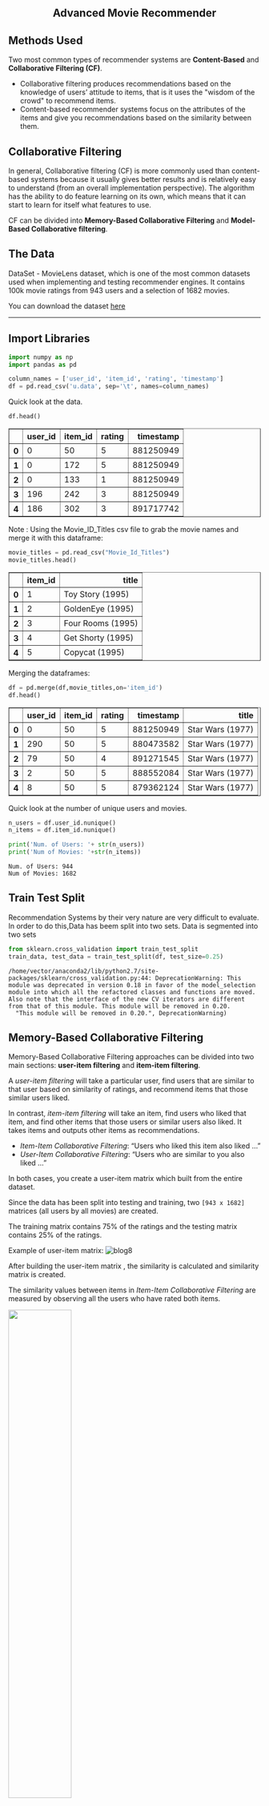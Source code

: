 <center><h2><B> Advanced Movie Recommender </B></h2></center>



## Methods Used

Two most common types of recommender systems are **Content-Based** and **Collaborative Filtering (CF)**. 

* Collaborative filtering produces recommendations based on the knowledge of users’ attitude to items, that is it uses the "wisdom of the crowd" to recommend items. 
* Content-based recommender systems focus on the attributes of the items and give you recommendations based on the similarity between them.

## Collaborative Filtering

In general, Collaborative filtering (CF) is more commonly used than content-based systems because it usually gives better results and is relatively easy to understand (from an overall implementation perspective). The algorithm has the ability to do feature learning on its own, which means that it can start to learn for itself what features to use. 

CF can be divided into **Memory-Based Collaborative Filtering** and **Model-Based Collaborative filtering**. 



## The Data

DataSet - MovieLens dataset, which is one of the most common datasets used when implementing and testing recommender engines. It contains 100k movie ratings from 943 users and a selection of 1682 movies.

You can download the dataset [here](http://files.grouplens.org/datasets/movielens/ml-100k.zip) 

____
## Import Libraries




```python
import numpy as np
import pandas as pd
```


```python
column_names = ['user_id', 'item_id', 'rating', 'timestamp']
df = pd.read_csv('u.data', sep='\t', names=column_names)
```

Quick look at the data.


```python
df.head()
```




<div>
<table border="1" class="dataframe">
  <thead>
    <tr style="text-align: right;">
      <th></th>
      <th>user_id</th>
      <th>item_id</th>
      <th>rating</th>
      <th>timestamp</th>
    </tr>
  </thead>
  <tbody>
    <tr>
      <th>0</th>
      <td>0</td>
      <td>50</td>
      <td>5</td>
      <td>881250949</td>
    </tr>
    <tr>
      <th>1</th>
      <td>0</td>
      <td>172</td>
      <td>5</td>
      <td>881250949</td>
    </tr>
    <tr>
      <th>2</th>
      <td>0</td>
      <td>133</td>
      <td>1</td>
      <td>881250949</td>
    </tr>
    <tr>
      <th>3</th>
      <td>196</td>
      <td>242</td>
      <td>3</td>
      <td>881250949</td>
    </tr>
    <tr>
      <th>4</th>
      <td>186</td>
      <td>302</td>
      <td>3</td>
      <td>891717742</td>
    </tr>
  </tbody>
</table>
</div>



Note : Using the Movie_ID_Titles csv file to grab the movie names and merge it with this dataframe:


```python
movie_titles = pd.read_csv("Movie_Id_Titles")
movie_titles.head()
```




<div>
<table border="1" class="dataframe">
  <thead>
    <tr style="text-align: right;">
      <th></th>
      <th>item_id</th>
      <th>title</th>
    </tr>
  </thead>
  <tbody>
    <tr>
      <th>0</th>
      <td>1</td>
      <td>Toy Story (1995)</td>
    </tr>
    <tr>
      <th>1</th>
      <td>2</td>
      <td>GoldenEye (1995)</td>
    </tr>
    <tr>
      <th>2</th>
      <td>3</td>
      <td>Four Rooms (1995)</td>
    </tr>
    <tr>
      <th>3</th>
      <td>4</td>
      <td>Get Shorty (1995)</td>
    </tr>
    <tr>
      <th>4</th>
      <td>5</td>
      <td>Copycat (1995)</td>
    </tr>
  </tbody>
</table>
</div>



Merging the dataframes:


```python
df = pd.merge(df,movie_titles,on='item_id')
df.head()
```




<div>
<table border="1" class="dataframe">
  <thead>
    <tr style="text-align: right;">
      <th></th>
      <th>user_id</th>
      <th>item_id</th>
      <th>rating</th>
      <th>timestamp</th>
      <th>title</th>
    </tr>
  </thead>
  <tbody>
    <tr>
      <th>0</th>
      <td>0</td>
      <td>50</td>
      <td>5</td>
      <td>881250949</td>
      <td>Star Wars (1977)</td>
    </tr>
    <tr>
      <th>1</th>
      <td>290</td>
      <td>50</td>
      <td>5</td>
      <td>880473582</td>
      <td>Star Wars (1977)</td>
    </tr>
    <tr>
      <th>2</th>
      <td>79</td>
      <td>50</td>
      <td>4</td>
      <td>891271545</td>
      <td>Star Wars (1977)</td>
    </tr>
    <tr>
      <th>3</th>
      <td>2</td>
      <td>50</td>
      <td>5</td>
      <td>888552084</td>
      <td>Star Wars (1977)</td>
    </tr>
    <tr>
      <th>4</th>
      <td>8</td>
      <td>50</td>
      <td>5</td>
      <td>879362124</td>
      <td>Star Wars (1977)</td>
    </tr>
  </tbody>
</table>
</div>



Quick look at the number of unique users and movies.


```python
n_users = df.user_id.nunique()
n_items = df.item_id.nunique()

print('Num. of Users: '+ str(n_users))
print('Num of Movies: '+str(n_items))
```

    Num. of Users: 944
    Num of Movies: 1682


## Train Test Split

Recommendation Systems by their very nature are very difficult to evaluate. In order to do this,Data has beem split into two sets. Data is segmented into two sets


```python
from sklearn.cross_validation import train_test_split
train_data, test_data = train_test_split(df, test_size=0.25)
```

    /home/vector/anaconda2/lib/python2.7/site-packages/sklearn/cross_validation.py:44: DeprecationWarning: This module was deprecated in version 0.18 in favor of the model_selection module into which all the refactored classes and functions are moved. Also note that the interface of the new CV iterators are different from that of this module. This module will be removed in 0.20.
      "This module will be removed in 0.20.", DeprecationWarning)


## Memory-Based Collaborative Filtering

Memory-Based Collaborative Filtering approaches can be divided into two main sections: **user-item filtering** and **item-item filtering**. 

A *user-item filtering* will take a particular user, find users that are similar to that user based on similarity of ratings, and recommend items that those similar users liked. 

In contrast, *item-item filtering* will take an item, find users who liked that item, and find other items that those users or similar users also liked. It takes items and outputs other items as recommendations. 

* *Item-Item Collaborative Filtering*: “Users who liked this item also liked …”
* *User-Item Collaborative Filtering*: “Users who are similar to you also liked …”

In both cases, you create a user-item matrix which built from the entire dataset.

Since  the data has been split into testing and training, two ``[943 x 1682]`` matrices (all users by all movies) are created. 

The training matrix contains 75% of the ratings and the testing matrix contains 25% of the ratings.  

Example of user-item matrix:
<img class="aligncenter size-thumbnail img-responsive" src="http://s33.postimg.org/ay0ty90fj/BLOG_CCA_8.png" alt="blog8"/>

After building the user-item matrix , the similarity is calculated and  similarity matrix is created. 

The similarity values between items in *Item-Item Collaborative Filtering* are measured by observing all the users who have rated both items.  

<img class="aligncenter size-thumbnail img-responsive" style="max-width:100%; width: 50%; max-width: none" src="http://s33.postimg.org/i522ma83z/BLOG_CCA_10.png"/>

For *User-Item Collaborative Filtering* the similarity values between users are measured by observing all the items that are rated by both users.

<img class="aligncenter size-thumbnail img-responsive" style="max-width:100%; width: 50%; max-width: none" src="http://s33.postimg.org/mlh3z3z4f/BLOG_CCA_11.png"/>

A distance metric commonly used in recommender systems is *cosine similarity*, where the ratings are seen as vectors in ``n``-dimensional space and the similarity is calculated based on the angle between these vectors. 
Cosine similiarity for users *a* and *m* can be calculated using the formula below, where you take dot product of  the user vector *$u_k$* and the user vector *$u_a$* and divide it by multiplication of the Euclidean lengths of the vectors.
<img class="aligncenter size-thumbnail img-responsive" src="https://latex.codecogs.com/gif.latex?s_u^{cos}(u_k,u_a)=\frac{u_k&space;\cdot&space;u_a&space;}{&space;\left&space;\|&space;u_k&space;\right&space;\|&space;\left&space;\|&space;u_a&space;\right&space;\|&space;}&space;=\frac{\sum&space;x_{k,m}x_{a,m}}{\sqrt{\sum&space;x_{k,m}^2\sum&space;x_{a,m}^2}}"/>

To calculate similarity between items *m* and *b* you use the formula:

<img class="aligncenter size-thumbnail img-responsive" src="https://latex.codecogs.com/gif.latex?s_u^{cos}(i_m,i_b)=\frac{i_m&space;\cdot&space;i_b&space;}{&space;\left&space;\|&space;i_m&space;\right&space;\|&space;\left&space;\|&space;i_b&space;\right&space;\|&space;}&space;=\frac{\sum&space;x_{a,m}x_{a,b}}{\sqrt{\sum&space;x_{a,m}^2\sum&space;x_{a,b}^2}}
"/>

First step is to create the user-item matrix. Since you have both testing and training data you need to create two matrices.  


```python
#Creating two user-item matrices, one for training and another for testing
train_data_matrix = np.zeros((n_users, n_items))
for line in train_data.itertuples():
    train_data_matrix[line[1]-1, line[2]-1] = line[3]  

test_data_matrix = np.zeros((n_users, n_items))
for line in test_data.itertuples():
    test_data_matrix[line[1]-1, line[2]-1] = line[3]
```


```python
from sklearn.metrics.pairwise import pairwise_distances
user_similarity = pairwise_distances(train_data_matrix, metric='cosine')
item_similarity = pairwise_distances(train_data_matrix.T, metric='cosine')
```

Next step is to make predictions. You have already created similarity matrices:  predictions can be made by applying following formula for user-based CF:

<img class="aligncenter size-thumbnail img-responsive" src="https://latex.codecogs.com/gif.latex?\hat{x}_{k,m}&space;=&space;\bar{x}_{k}&space;&plus;&space;\frac{\sum\limits_{u_a}&space;sim_u(u_k,&space;u_a)&space;(x_{a,m}&space;-&space;\bar{x_{u_a}})}{\sum\limits_{u_a}|sim_u(u_k,&space;u_a)|}"/>

You can look at the similarity between users *k* and *a* as weights that are multiplied by the ratings of a similar user *a* (corrected for the average rating of that user). You will need to normalize it so that the ratings stay between 1 and 5 and, as a final step, sum the average ratings for the user that you are trying to predict. 

The idea here is that some users may tend always to give high or low ratings to all movies. The relative difference in the ratings that these users give is more important than the absolute values. To give an example: suppose, user *k* gives 4 stars to his favourite movies and 3 stars to all other good movies. Suppose now that another user *t* rates movies that he/she likes with 5 stars, and the movies he/she fell asleep over with 3 stars. These two users could have a very similar taste but treat the rating system differently. 

When making a prediction for item-based CF you don't need to correct for users average rating since query user itself is used to do predictions.

<img class="aligncenter size-thumbnail img-responsive" src="https://latex.codecogs.com/gif.latex?\hat{x}_{k,m}&space;=&space;\frac{\sum\limits_{i_b}&space;sim_i(i_m,&space;i_b)&space;(x_{k,b})&space;}{\sum\limits_{i_b}|sim_i(i_m,&space;i_b)|}"/>


```python
def predict(ratings, similarity, type='user'):
    if type == 'user':
        mean_user_rating = ratings.mean(axis=1)
        #You use np.newaxis so that mean_user_rating has same format as ratings
        ratings_diff = (ratings - mean_user_rating[:, np.newaxis]) 
        pred = mean_user_rating[:, np.newaxis] + similarity.dot(ratings_diff) / np.array([np.abs(similarity).sum(axis=1)]).T
    elif type == 'item':
        pred = ratings.dot(similarity) / np.array([np.abs(similarity).sum(axis=1)])     
    return pred
```


```python
item_prediction = predict(train_data_matrix, item_similarity, type='item')
user_prediction = predict(train_data_matrix, user_similarity, type='user')
```

### Evaluation
There are many evaluation metrics but one of the most popular metric used to evaluate accuracy of predicted ratings is *Root Mean Squared Error (RMSE)*. 
<img src="https://latex.codecogs.com/gif.latex?RMSE&space;=\sqrt{\frac{1}{N}&space;\sum&space;(x_i&space;-\hat{x_i})^2}" title="RMSE =\sqrt{\frac{1}{N} \sum (x_i -\hat{x_i})^2}" />



Filtering out all other elements in the prediction matrix with `prediction[ground_truth.nonzero()]`. 


```python
from sklearn.metrics import mean_squared_error
from math import sqrt
def rmse(prediction, ground_truth):
    prediction = prediction[ground_truth.nonzero()].flatten() 
    ground_truth = ground_truth[ground_truth.nonzero()].flatten()
    return sqrt(mean_squared_error(prediction, ground_truth))
```


```python
print('User-based CF RMSE: ' + str(rmse(user_prediction, test_data_matrix)))
print('Item-based CF RMSE: ' + str(rmse(item_prediction, test_data_matrix)))
```

    User-based CF RMSE: 3.135451660158989
    Item-based CF RMSE: 3.4593766647252515


Memory-based algorithms are easy to implement and produce reasonable prediction quality. 
The drawback of memory-based CF is that it doesn't scale to real-world scenarios and doesn't address the well-known cold-start problem, that is when new user or new item enters the system. Model-based CF methods are scalable and can deal with higher sparsity level than memory-based models, but also suffer when new users or items that don't have any ratings enter the system.

# Model-based Collaborative Filtering

Model-based Collaborative Filtering is based on **matrix factorization (MF)** which has received greater exposure, mainly as an unsupervised learning method for latent variable decomposition and dimensionality reduction. Matrix factorization is widely used for recommender systems where it can deal better with scalability and sparsity than Memory-based CF. The goal of MF is to learn the latent preferences of users and the latent attributes of items from known ratings (learn features that describe the characteristics of ratings) to then predict the unknown ratings through the dot product of the latent features of users and items. 
When you have a very sparse matrix, with a lot of dimensions, by doing matrix factorization you can restructure the  user-item matrix into low-rank structure, and you can represent the matrix by the multiplication of two low-rank matrices, where the rows contain the latent vector. You fit this matrix to approximate your original matrix, as closely as possible, by multiplying the low-rank matrices together, which fills in the entries missing in the original matrix.

calculating the sparsity level of MovieLens dataset:


```python
sparsity=round(1.0-len(df)/float(n_users*n_items),3)
print('The sparsity level of MovieLens100K is ' +  str(sparsity*100) + '%')
```

    The sparsity level of MovieLens100K is 93.7%


To give an example of the learned latent preferences of the users and items: let's say for the MovieLens dataset you have the following information: _(user id, age, location, gender, movie id, director, actor, language, year, rating)_. By applying matrix factorization the model learns that important user features are _age group (under 10, 10-18, 18-30, 30-90)_, _location_ and _gender_, and for movie features it learns that _decade_, _director_ and _actor_ are most important. Now if you look into the information you have stored, there is no such feature as the _decade_, but the model can learn on its own. The important aspect is that the CF model only uses data (user_id, movie_id, rating) to learn the latent features. If there is little data available model-based CF model will predict poorly, since it will be more difficult to learn the latent features. 

Models that use both ratings and content features are called **Hybrid Recommender Systems** where both Collaborative Filtering and Content-based Models are combined. Hybrid recommender systems usually show higher accuracy than Collaborative Filtering or Content-based Models on their own: they are capable to address the cold-start problem better since if you don't have any ratings for a user or an item you could use the metadata from the user or item to make a prediction. 

### SVD
A well-known matrix factorization method is **Singular value decomposition (SVD)**. Collaborative Filtering can be formulated by approximating a matrix `X` by using singular value decomposition.



```python
import scipy.sparse as sp
from scipy.sparse.linalg import svds

#get SVD components from train matrix. Choose k.
u, s, vt = svds(train_data_matrix, k = 20)
s_diag_matrix=np.diag(s)
X_pred = np.dot(np.dot(u, s_diag_matrix), vt)
print('User-based CF MSE: ' + str(rmse(X_pred, test_data_matrix)))
```

    User-based CF MSE: 2.727093975231784


Carelessly addressing only the relatively few known entries is highly prone to overfitting. SVD can be very slow and computationally expensive. More recent work minimizes the squared error by applying alternating least square or stochastic gradient descent and uses regularization terms to prevent overfitting.
